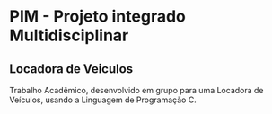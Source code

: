 # PIM - Projeto integrado Multidisciplinar 
## Locadora de Veiculos
Trabalho Acadêmico, desenvolvido em grupo para uma Locadora de Veículos, usando a Linguagem de Programação C.
